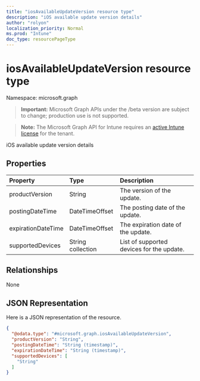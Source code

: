 ```yaml
---
title: "iosAvailableUpdateVersion resource type"
description: "iOS available update version details"
author: "rolyon"
localization_priority: Normal
ms.prod: "Intune"
doc_type: resourcePageType
---
```


# iosAvailableUpdateVersion resource type

Namespace: microsoft.graph

> **Important:** Microsoft Graph APIs under the /beta version are subject to change; production use is not supported.

> **Note:** The Microsoft Graph API for Intune requires an [active Intune license](https://go.microsoft.com/fwlink/?linkid=839381) for the tenant.

iOS available update version details

## Properties
|Property|Type|Description|
|:---|:---|:---|
|productVersion|String|The version of the update.|
|postingDateTime|DateTimeOffset|The posting date of the update.|
|expirationDateTime|DateTimeOffset|The expiration date of the update.|
|supportedDevices|String collection|List of supported devices for the update.|

## Relationships
None

## JSON Representation
Here is a JSON representation of the resource.
<!-- {
  "blockType": "resource",
  "@odata.type": "microsoft.graph.iosAvailableUpdateVersion"
}
-->
``` json
{
  "@odata.type": "#microsoft.graph.iosAvailableUpdateVersion",
  "productVersion": "String",
  "postingDateTime": "String (timestamp)",
  "expirationDateTime": "String (timestamp)",
  "supportedDevices": [
    "String"
  ]
}
```



